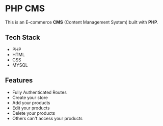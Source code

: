 # PHP CMS

This is an E-commerce **CMS** (Content Management System) built with **PHP**.

## Tech Stack

- PHP
- HTML
- CSS
- MYSQL

## Features

- Fully Authenticated Routes
- Create your store
- Add your products
- Edit your products
- Delete your products
- Others can't access your products
